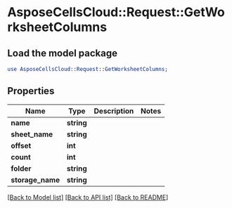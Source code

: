 # AsposeCellsCloud::Request::GetWorksheetColumns 

## Load the model package
```perl
use AsposeCellsCloud::Request::GetWorksheetColumns;
```

## Properties
Name | Type | Description | Notes
------------ | ------------- | ------------- | -------------
**name** | **string** |  |
**sheet_name** | **string** |  |
**offset** | **int** |  |
**count** | **int** |  |
**folder** | **string** |  |
**storage_name** | **string** |  |  

[[Back to Model list]](../README.md#documentation-for-requests) [[Back to API list]](../README.md#documentation-for-api-endpoints) [[Back to README]](../README.md)

